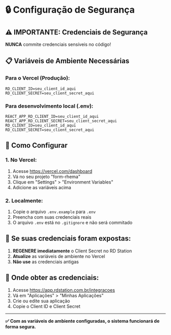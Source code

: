 # 🔒 Configuração de Segurança

## ⚠️ IMPORTANTE: Credenciais de Segurança

**NUNCA** commite credenciais sensíveis no código!

## 📋 Variáveis de Ambiente Necessárias

### Para o Vercel (Produção):
```
RD_CLIENT_ID=seu_client_id_aqui
RD_CLIENT_SECRET=seu_client_secret_aqui
```

### Para desenvolvimento local (.env):
```
REACT_APP_RD_CLIENT_ID=seu_client_id_aqui
REACT_APP_RD_CLIENT_SECRET=seu_client_secret_aqui
RD_CLIENT_ID=seu_client_id_aqui
RD_CLIENT_SECRET=seu_client_secret_aqui
```

## 🔧 Como Configurar

### 1. No Vercel:
1. Acesse https://vercel.com/dashboard
2. Vá no seu projeto "form-rhema"
3. Clique em "Settings" > "Environment Variables"
4. Adicione as variáveis acima

### 2. Localmente:
1. Copie o arquivo `.env.example` para `.env`
2. Preencha com suas credenciais reais
3. O arquivo `.env` está no `.gitignore` e não será commitado

## 🚨 Se suas credenciais foram expostas:

1. **REGENERE imediatamente** o Client Secret no RD Station
2. **Atualize** as variáveis de ambiente no Vercel
3. **Não use** as credenciais antigas

## 📍 Onde obter as credenciais:

1. Acesse https://app.rdstation.com.br/integracoes
2. Vá em "Aplicações" > "Minhas Aplicações"
3. Crie ou edite sua aplicação
4. Copie o Client ID e Client Secret

---

**✅ Com as variáveis de ambiente configuradas, o sistema funcionará de forma segura.** 